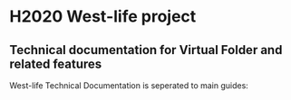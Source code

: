 # H2020  West-life project
## Technical documentation for Virtual Folder and related features
West-life Technical Documentation is seperated to main guides:




